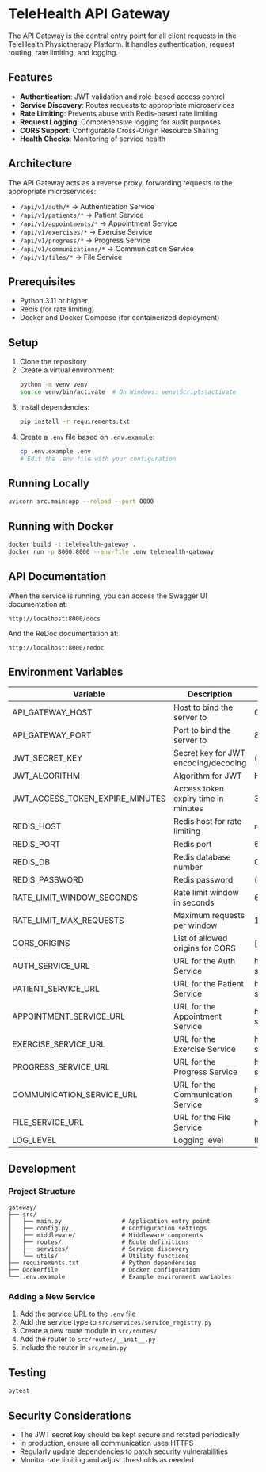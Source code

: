 # TeleHealth API Gateway

The API Gateway is the central entry point for all client requests in the TeleHealth Physiotherapy Platform. It handles authentication, request routing, rate limiting, and logging.

## Features

- **Authentication**: JWT validation and role-based access control
- **Service Discovery**: Routes requests to appropriate microservices
- **Rate Limiting**: Prevents abuse with Redis-based rate limiting
- **Request Logging**: Comprehensive logging for audit purposes
- **CORS Support**: Configurable Cross-Origin Resource Sharing
- **Health Checks**: Monitoring of service health

## Architecture

The API Gateway acts as a reverse proxy, forwarding requests to the appropriate microservices:

- `/api/v1/auth/*` → Authentication Service
- `/api/v1/patients/*` → Patient Service
- `/api/v1/appointments/*` → Appointment Service
- `/api/v1/exercises/*` → Exercise Service
- `/api/v1/progress/*` → Progress Service
- `/api/v1/communications/*` → Communication Service
- `/api/v1/files/*` → File Service

## Prerequisites

- Python 3.11 or higher
- Redis (for rate limiting)
- Docker and Docker Compose (for containerized deployment)

## Setup

1. Clone the repository
2. Create a virtual environment:
   ```bash
   python -m venv venv
   source venv/bin/activate  # On Windows: venv\Scripts\activate
   ```
3. Install dependencies:
   ```bash
   pip install -r requirements.txt
   ```
4. Create a `.env` file based on `.env.example`:
   ```bash
   cp .env.example .env
   # Edit the .env file with your configuration
   ```

## Running Locally

```bash
uvicorn src.main:app --reload --port 8000
```

## Running with Docker

```bash
docker build -t telehealth-gateway .
docker run -p 8000:8000 --env-file .env telehealth-gateway
```

## API Documentation

When the service is running, you can access the Swagger UI documentation at:

```
http://localhost:8000/docs
```

And the ReDoc documentation at:

```
http://localhost:8000/redoc
```

## Environment Variables

| Variable | Description | Default |
|----------|-------------|---------|
| API_GATEWAY_HOST | Host to bind the server to | 0.0.0.0 |
| API_GATEWAY_PORT | Port to bind the server to | 8000 |
| JWT_SECRET_KEY | Secret key for JWT encoding/decoding | (required) |
| JWT_ALGORITHM | Algorithm for JWT | HS256 |
| JWT_ACCESS_TOKEN_EXPIRE_MINUTES | Access token expiry time in minutes | 30 |
| REDIS_HOST | Redis host for rate limiting | redis |
| REDIS_PORT | Redis port | 6379 |
| REDIS_DB | Redis database number | 0 |
| REDIS_PASSWORD | Redis password | (empty) |
| RATE_LIMIT_WINDOW_SECONDS | Rate limit window in seconds | 60 |
| RATE_LIMIT_MAX_REQUESTS | Maximum requests per window | 100 |
| CORS_ORIGINS | List of allowed origins for CORS | ["http://localhost:3000"] |
| AUTH_SERVICE_URL | URL for the Auth Service | http://auth-service:8001 |
| PATIENT_SERVICE_URL | URL for the Patient Service | http://patient-service:8002 |
| APPOINTMENT_SERVICE_URL | URL for the Appointment Service | http://appointment-service:8003 |
| EXERCISE_SERVICE_URL | URL for the Exercise Service | http://exercise-service:8004 |
| PROGRESS_SERVICE_URL | URL for the Progress Service | http://progress-service:8005 |
| COMMUNICATION_SERVICE_URL | URL for the Communication Service | http://communication-service:8006 |
| FILE_SERVICE_URL | URL for the File Service | http://file-service:8007 |
| LOG_LEVEL | Logging level | INFO |

## Development

### Project Structure

```
gateway/
├── src/
│   ├── main.py                 # Application entry point
│   ├── config.py               # Configuration settings
│   ├── middleware/             # Middleware components
│   ├── routes/                 # Route definitions
│   ├── services/               # Service discovery
│   └── utils/                  # Utility functions
├── requirements.txt            # Python dependencies
├── Dockerfile                  # Docker configuration
└── .env.example                # Example environment variables
```

### Adding a New Service

1. Add the service URL to the `.env` file
2. Add the service type to `src/services/service_registry.py`
3. Create a new route module in `src/routes/`
4. Add the router to `src/routes/__init__.py`
5. Include the router in `src/main.py`

## Testing

```bash
pytest
```

## Security Considerations

- The JWT secret key should be kept secure and rotated periodically
- In production, ensure all communication uses HTTPS
- Regularly update dependencies to patch security vulnerabilities
- Monitor rate limiting and adjust thresholds as needed
